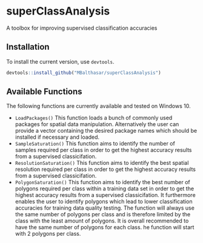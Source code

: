 # superClassAnalysis
A toolbox for improving supervised classification accuracies

## Installation

To install the current version, use `devtools`.

```R
devtools::install_github("MBalthasar/superClassAnalysis")
```

## Available Functions

The following functions are currently available and tested on Windows 10.

* `LoadPackages()` This function loads a bunch of commonly used packages for spatial data manipulation. Alternatively the user can provide a vector containing the desired package names which should be installed if necessary and loaded.
* `SampleSaturation()` This function aims to identify the number of samples required per class in order to get the highest accuracy results from a supervised classicifation.
* `ResolutionSaturation()` This function aims to identify the best spatial resolution required per class in order to get the highest accuracy results from a supervised classicifation.
* `PolygonSaturation()` This function aims to identify the best number of polygons required per class within a training data set in order to get the highest accuracy results from a supervised classicifation. It furthermore enables the user to identify polygons which lead to lower classification accuracies for training data quality testing. The function will always use the same number of polygons per class and is therefore limited by the class with the least amount of polygons. It is overall recommended to have the same number of polygons for each class. he function will start with 2 polygons per class.
